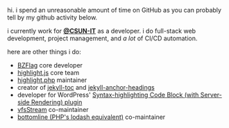 hi. i spend an unreasonable amount of time on GitHub as you can probably tell by my github activity below.

i currently work for [**@CSUN-IT**](https://github.com/CSUN-IT) as a developer. i do full-stack web development, project management, and _a lot_ of CI/CD automation.

here are other things i do:

- [BZFlag](https://www.bzflag.org/) core developer
- [highlight.js](https://github.com/highlightjs/highlight.js) core team
- [highlight.php](https://github.com/scrivo/highlight.php) maintainer
- creator of [jekyll-toc](https://github.com/allejo/jekyll-toc) and [jekyll-anchor-headings](https://github.com/allejo/jekyll-anchor-headings)
- developer for WordPress' [Syntax-highlighting Code Block (with Server-side Rendering) plugin](https://github.com/westonruter/syntax-highlighting-code-block)
- [vfsStream](https://github.com/bovigo/vfsStream) co-maintainer
- [bottomline (PHP's lodash equivalent)](https://github.com/maciejczyzewski/bottomline) co-maintainer
